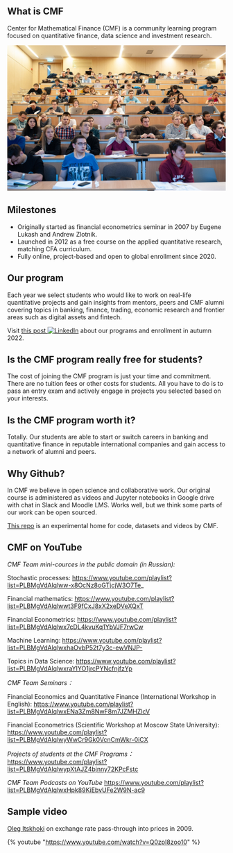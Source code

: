 ## What is CMF

Center for Mathematical Finance (CMF) is a community learning program focused on quantitative finance, data science and investment research.

![](class.jpg)

## Milestones

- Originally started as financial econometrics seminar in 2007 by Eugene Lukash and Andrew Zlotnik.
- Launched in 2012 as a free course on the applied quantitative research, matching CFA curriculum.
- Fully online, project-based and open to global enrollment since 2020.

## Our program

Each year we select students who would like to work on real-life quantitative projects and
gain insights from mentors, peers and CMF alumni covering topics in banking, finance, trading, economic research and frontier areas such as digital assets and fintech.

[linkedin]: ![](https://img.shields.io/badge/CMF-blue?style=flatsquare&logo=linkedin&logoColor=white)

Visit [this post ![LinkedIn][linkedin]](https://www.linkedin.com/feed/update/urn:li:activity:6957988000706273281/) about our programs and enrollment in autumn 2022.

## Is the CMF program really free for students?

The cost of joining the CMF program is just your time and commitment. There are no tuition fees or other costs for students. All you have to do is to pass an entry exam and actively engage in projects you selected based on your interests.

## Is the CMF program worth it?

Totally. Our students are able to start or switch careers in banking and quantitative finance in reputable international companies and gain access to a network of alumni and peers.

## Why Github?

In CMF we believe in open science and collaborative work. Our original course is administered as videos and Jupyter notebooks in Google drive with chat in Slack and Moodle LMS. Works well, but we think some parts of our work can be open sourced.

[This repo](https://github.com/epogrebnyak/cmf-team) is an experimental home for code, datasets and videos by CMF.

## CMF on YouTube


_CMF Team mini-cources in the public domain (in Russian):_

Stochastic processes: https://www.youtube.com/playlist?list=PLBMgVdAlqlww-x8OcNz8oGTjcjW3O7Te_

Financial mathematics: https://www.youtube.com/playlist?list=PLBMgVdAlqlwwt3F9fCxJ8xX2xeDVeXQxT

Financial Econometrics: https://www.youtube.com/playlist?list=PLBMgVdAlqlwx7cDL4kvuKq1YbVJF7rwCw

Machine Learning: https://www.youtube.com/playlist?list=PLBMgVdAlqlwxhaOvbP52t7y3c-ewVNJP-

Topics in Data Science: https://www.youtube.com/playlist?list=PLBMgVdAlqlwxraYIYO1jrcPYNcfnjfzYp


_CMF Team Seminars：_

Financial Economics and Quantitative Finance (International Workshop in English): https://www.youtube.com/playlist?list=PLBMgVdAlqlwxENa3Zm8NwF8m7JZMHZlcV

Financial Econometrics (Scientific Workshop at Moscow State University): https://www.youtube.com/playlist?list=PLBMgVdAlqlwyWwCr9Gk0VcnCmWkr-0iCX


_Projects of students at the CMF Programs：_
https://www.youtube.com/playlist?list=PLBMgVdAlqlwypXtAJZ4bjnny72KPcFstc


_CMF Team Podcasts on YouTube_
https://www.youtube.com/playlist?list=PLBMgVdAlqlwxHpk89KiEbvUFe2W9N-ac9


## Sample video

[Oleg Itskhoki](https://itskhoki.com/) on exchange rate pass-through into prices in 2009.

{% youtube "https://www.youtube.com/watch?v=Q0zpI8zoo10" %}

<p>
